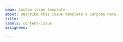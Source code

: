 ```yaml
---
name: Custom issue template
about: Describe this issue template's purpose here.
title: ''
labels: content-issue
assignees: ''

---
```



